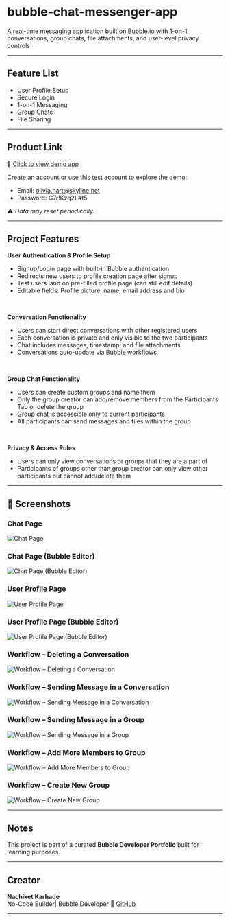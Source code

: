 # bubble-chat-messenger-app
A real-time messaging application built on Bubble.io with 1-on-1 conversations, group chats, file attachments, and user-level privacy controls

---

## Feature List

- User Profile Setup
- Secure Login
- 1-on-1 Messaging
- Group Chats
- File Sharing       

---

## Product Link

🔗 [Click to view demo app](https://relayhub.bubbleapps.io/version-test/signup_login?debug_mode=true&View=Signup)

Create an account or use this test account to explore the demo:

- Email: olivia.hart@skyline.net
- Password: G7r!Kzq2L#t5

⚠️ *Data may reset periodically.*

---

## Project Features

**User Authentication & Profile Setup**
- Signup/Login page with built-in Bubble authentication
- Redirects new users to profile creation page after signup
- Test users land on pre-filled profile page (can still edit details)
- Editable fields: Profile picture, name, email address and bio
<br>

**Conversation Functionality**
- Users can start direct conversations with other registered users
- Each conversation is private and only visible to the two participants
- Chat includes messages, timestamp, and file attachments
- Conversations auto-update via Bubble workflows
<br>

**Group Chat Functionality**
- Users can create custom groups and name them
- Only the group creator can add/remove members from the Participants Tab or delete the group 
- Group chat is accessible only to current participants
- All participants can send messages and files within the group
<br>

**Privacy & Access Rules**
- Users can only view conversations or groups that they are a part of
- Participants of groups other than group creator can only view other participants but cannot add/delete them

---

## 📸 Screenshots 

### Chat Page
![Chat Page](screenshots/Chat%20Page.png)

### Chat Page (Bubble Editor)
![Chat Page (Bubble Editor)](screenshots/Chat%20Page%20%28Bubble%20Editor%29.png)

### User Profile Page
![User Profile Page](screenshots/User%20Profile%20Page.png)

### User Profile Page (Bubble Editor)
![User Profile Page (Bubble Editor)](screenshots/User%20Profile%20Page%20%28Bubble%20Editor%29.png)

### Workflow – Deleting a Conversation
![Workflow – Deleting a Conversation](screenshots/Workflow%20for%20deleting%20a%20conversation.png)

### Workflow – Sending Message in a Conversation
![Workflow – Sending Message in a Conversation](screenshots/Workflow%20for%20sending%20message%20in%20a%20conversation.png)

### Workflow – Sending Message in a Group
![Workflow – Sending Message in a Group](screenshots/Workflow%20for%20sending%20message%20in%20a%20group.png)

### Workflow – Add More Members to Group
![Workflow – Add More Members to Group](screenshots/Workflow%20to%20add%20more%20members%20to%20group.png)

### Workflow – Create New Group
![Workflow – Create New Group](screenshots/Workflow%20to%20create%20new%20group.png)

---

## Notes
This project is part of a curated **Bubble Developer Portfolio** built for learning purposes.

---

## Creator

**Nachiket Karhade**  
No-Code Builder| Bubble Developer
🔗 [GitHub](https://github.com/NachiketK43) 
<br>


---
